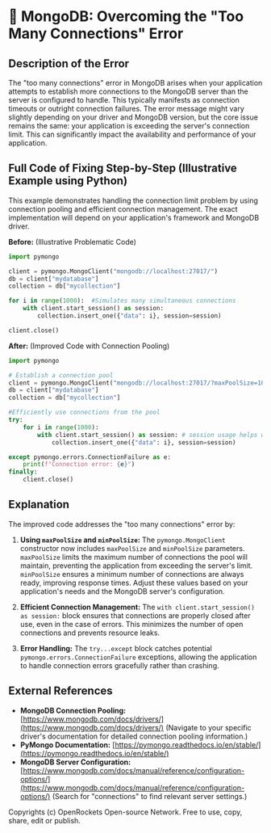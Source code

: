 # 🐞 MongoDB: Overcoming the "Too Many Connections" Error


## Description of the Error

The "too many connections" error in MongoDB arises when your application attempts to establish more connections to the MongoDB server than the server is configured to handle. This typically manifests as connection timeouts or outright connection failures.  The error message might vary slightly depending on your driver and MongoDB version, but the core issue remains the same: your application is exceeding the server's connection limit.  This can significantly impact the availability and performance of your application.


## Full Code of Fixing Step-by-Step (Illustrative Example using Python)

This example demonstrates handling the connection limit problem by using connection pooling and efficient connection management.  The exact implementation will depend on your application's framework and MongoDB driver.

**Before:** (Illustrative Problematic Code)

```python
import pymongo

client = pymongo.MongoClient("mongodb://localhost:27017/")
db = client["mydatabase"]
collection = db["mycollection"]

for i in range(1000):  #Simulates many simultaneous connections
    with client.start_session() as session:
        collection.insert_one({"data": i}, session=session)

client.close()
```

**After:** (Improved Code with Connection Pooling)

```python
import pymongo

# Establish a connection pool
client = pymongo.MongoClient("mongodb://localhost:27017/?maxPoolSize=100&minPoolSize=5") #Adjust pool size as needed
db = client["mydatabase"]
collection = db["mycollection"]

#Efficiently use connections from the pool
try:
    for i in range(1000):
        with client.start_session() as session: # session usage helps with better connection management
            collection.insert_one({"data": i}, session=session)

except pymongo.errors.ConnectionFailure as e:
    print(f"Connection error: {e}")
finally:
    client.close()
```


## Explanation

The improved code addresses the "too many connections" error by:

1. **Using `maxPoolSize` and `minPoolSize`:**  The `pymongo.MongoClient` constructor now includes `maxPoolSize` and `minPoolSize` parameters.  `maxPoolSize` limits the maximum number of connections the pool will maintain, preventing the application from exceeding the server's limit. `minPoolSize` ensures a minimum number of connections are always ready, improving response times.  Adjust these values based on your application's needs and the MongoDB server's configuration.

2. **Efficient Connection Management:** The `with client.start_session() as session:` block ensures that connections are properly closed after use, even in the case of errors. This minimizes the number of open connections and prevents resource leaks.

3. **Error Handling:** The `try...except` block catches potential `pymongo.errors.ConnectionFailure` exceptions, allowing the application to handle connection errors gracefully rather than crashing.


## External References

* **MongoDB Connection Pooling:** [https://www.mongodb.com/docs/drivers/](https://www.mongodb.com/docs/drivers/)  (Navigate to your specific driver's documentation for detailed connection pooling information.)
* **PyMongo Documentation:** [https://pymongo.readthedocs.io/en/stable/](https://pymongo.readthedocs.io/en/stable/)
* **MongoDB Server Configuration:** [https://www.mongodb.com/docs/manual/reference/configuration-options/](https://www.mongodb.com/docs/manual/reference/configuration-options/) (Search for "connections" to find relevant server settings.)


Copyrights (c) OpenRockets Open-source Network. Free to use, copy, share, edit or publish.

